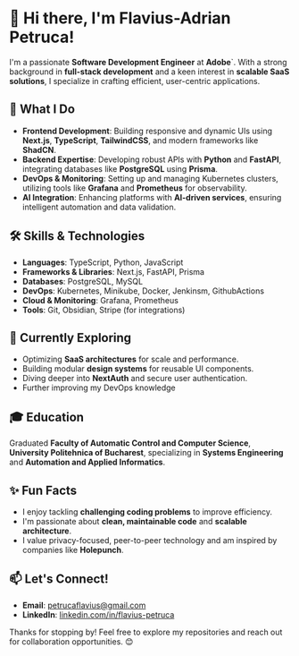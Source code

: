 # 👋 Hi there, I'm Flavius-Adrian Petruca!

I'm a passionate **Software Development Engineer** at **Adobe**`. With a strong background in **full-stack development** and a keen interest in **scalable SaaS solutions**, I specialize in crafting efficient, user-centric applications. 

## 🚀 What I Do
- **Frontend Development**: Building responsive and dynamic UIs using **Next.js**, **TypeScript**, **TailwindCSS**, and modern frameworks like **ShadCN**.
- **Backend Expertise**: Developing robust APIs with **Python** and **FastAPI**, integrating databases like **PostgreSQL** using **Prisma**.
- **DevOps & Monitoring**: Setting up and managing Kubernetes clusters, utilizing tools like **Grafana** and **Prometheus** for observability.
- **AI Integration**: Enhancing platforms with **AI-driven services**, ensuring intelligent automation and data validation.

## 🛠️ Skills & Technologies
- **Languages**: TypeScript, Python, JavaScript
- **Frameworks & Libraries**: Next.js, FastAPI, Prisma
- **Databases**: PostgreSQL, MySQL
- **DevOps**: Kubernetes, Minikube, Docker, Jenkinsm, GithubActions
- **Cloud & Monitoring**: Grafana, Prometheus
- **Tools**: Git, Obsidian, Stripe (for integrations)

## 🌱 Currently Exploring
- Optimizing **SaaS architectures** for scale and performance.
- Building modular **design systems** for reusable UI components.
- Diving deeper into **NextAuth** and secure user authentication.
- Further improving my DevOps knowledge

## 🎓 Education
Graduated **Faculty of Automatic Control and Computer Science**, **University Politehnica of Bucharest**, specializing in **Systems Engineering** and **Automation and Applied Informatics**.

## ✨ Fun Facts
- I enjoy tackling **challenging coding problems** to improve efficiency.
- I'm passionate about **clean, maintainable code** and **scalable architecture**.
- I value privacy-focused, peer-to-peer technology and am inspired by companies like **Holepunch**.

## 📫 Let's Connect!
- **Email**: [petrucaflavius@gmail.com](mailto:petrucaflavius@gmail.com)
- **LinkedIn**: [linkedin.com/in/flavius-petruca](https://linkedin.com/in/flavius-petruca)

Thanks for stopping by! Feel free to explore my repositories and reach out for collaboration opportunities. 😊
